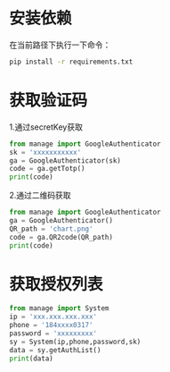 # 安装依赖
在当前路径下执行一下命令：
```cmd
pip install -r requirements.txt
```

# 获取验证码
1.通过secretKey获取
```python
from manage import GoogleAuthenticator
sk = 'xxxxxxxxxxx'
ga = GoogleAuthenticator(sk)
code = ga.getTotp()
print(code)
```
2.通过二维码获取
```python
from manage import GoogleAuthenticator
ga = GoogleAuthenticator()
QR_path = 'chart.png'
code = ga.QR2code(QR_path)
print(code)
```
# 获取授权列表
```python
from manage import System
ip = 'xxx.xxx.xxx.xxx'
phone = '184xxxx0317'
password = 'xxxxxxxxx'
sy = System(ip,phone,password,sk)
data = sy.getAuthList()
print(data)
```
